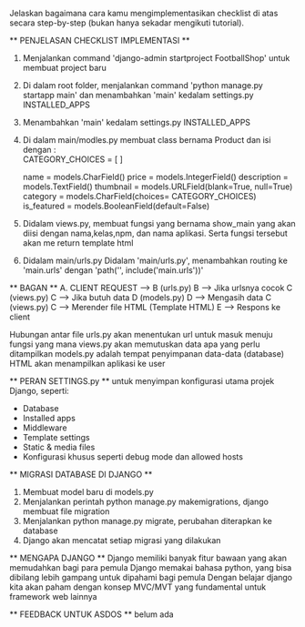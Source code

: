 Jelaskan bagaimana cara kamu mengimplementasikan checklist di atas secara step-by-step (bukan hanya sekadar mengikuti tutorial).



** PENJELASAN CHECKLIST IMPLEMENTASI **
1. Menjalankan command 'django-admin startproject FootballShop' untuk membuat project baru
2. Di dalam root folder, menjalankan command 'python manage.py startapp main' dan menambahkan 'main' kedalam settings.py INSTALLED_APPS
3. Menambahkan 'main' kedalam settings.py INSTALLED_APPS
4. Di dalam main/modles.py membuat class bernama Product dan isi dengan :     
    CATEGORY_CHOICES = [
    ]

    name = models.CharField()
    price = models.IntegerField()
    description = models.TextField()
    thumbnail = models.URLField(blank=True, null=True)
    category = models.CharField(choices= CATEGORY_CHOICES)
    is_featured = models.BooleanField(default=False)
5. Didalam views.py, membuat fungsi yang bernama show_main yang akan diisi dengan nama,kelas,npm, dan nama aplikasi. Serta fungsi tersebut akan me return template html
6. Didalam main/urls.py Didalam 'main/urls.py', menambahkan routing ke 'main.urls' dengan 'path('', include('main.urls'))'


** BAGAN **
A. CLIENT REQUEST --> B (urls.py)
B --> Jika urlsnya cocok C (views.py)
C --> Jika butuh data D (models.py)
D --> Mengasih data C (views.py)
C --> Merender file HTML (Template HTML)
E --> Respons ke client 

Hubungan antar file
urls.py akan menentukan url untuk masuk menuju fungsi yang mana
views.py akan memutuskan data apa yang perlu ditampilkan
models.py adalah tempat penyimpanan data-data (database)
HTML akan menampilkan aplikasi ke user


** PERAN SETTINGS.py **
untuk menyimpan konfigurasi utama projek Django, seperti:
- Database
- Installed apps
- Middleware
- Template settings
- Static & media files
- Konfigurasi khusus seperti debug mode dan allowed hosts


** MIGRASI DATABASE DI DJANGO **
1. Membuat model baru di models.py
2. Menjalankan perintah python manage.py makemigrations, django membuat file migration
3. Menjalankan python manage.py migrate, perubahan diterapkan ke database
4. Django akan mencatat setiap migrasi yang dilakukan


** MENGAPA DJANGO **
Django memiliki banyak fitur bawaan yang akan memudahkan bagi para pemula
Django memakai bahasa python, yang bisa dibilang lebih gampang untuk dipahami bagi pemula
Dengan belajar django kita akan paham dengan konsep MVC/MVT yang fundamental untuk framework web lainnya


** FEEDBACK UNTUK ASDOS **
belum ada






